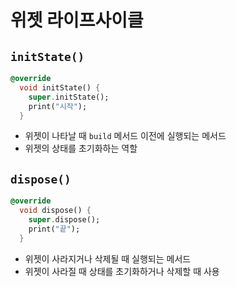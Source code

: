 # 위젯 라이프사이클

## `initState()`
```dart
@override
  void initState() {
    super.initState();
    print("시작");
  }
```
- 위젯이 나타날 때 `build` 메서드 이전에 실행되는 메서드
- 위젯의 상태를 초기화하는 역할

## `dispose()`
```dart
@override
  void dispose() {
    super.dispose();
    print("끝");
  }
```
- 위젯이 사라지거나 삭제될 때 실행되는 메서드
- 위젯이 사라질 때 상태를 초기화하거나 삭제할 때 사용